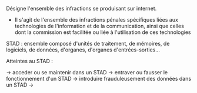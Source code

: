 Désigne l'ensemble des infractions se produisant sur internet.

- Il s'agit de l'ensemble des infractions pénales spécifiques liées aux technologies de l'information et de la communication, ainsi que celles dont la commission est facilitée ou liée à l'utilisation de ces technologies

STAD : ensemble composé d'unités de traitement, de mémoires, de logiciels, de données, d'organes, d'organes d'entrées-sorties... 

Atteintes au STAD : 

-> acceder ou se maintenir dans un STAD 
-> entraver ou fausser le fonctionnement d'un STAD
-> introduire frauduleusement des données dans un STAD 
->